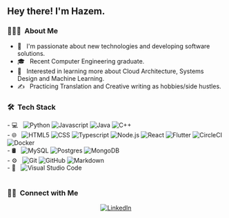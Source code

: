<h2> Hey there! I'm Hazem.</h2>

<h3> 👨🏻‍💻 &nbsp;About Me </h3>

- 🤔 &nbsp; I'm passionate about new technologies and developing software solutions.
- 🎓 &nbsp; Recent Computer Engineering graduate.
- 🌱 &nbsp; Interested in learning more about Cloud Architecture, Systems Design and Machine Learning.
- ✍️ &nbsp; Practicing Translation and Creative writing as hobbies/side hustles.

<h3> 🛠 &nbsp;Tech Stack</h3>

<div>
- 💻 &nbsp;
<img alt="Python" src="https://img.shields.io/badge/-Python-333333?style=flat&logo=Python">
<img alt="Javascript" src="https://img.shields.io/badge/-Javascript-333333?style=flat&logo=Javascript">
<img alt="Java" src="https://img.shields.io/badge/-Java-333333?style=flat&logo=Java">
<img alt="C++" src="https://img.shields.io/badge/-C++-333333?style=flat&logo=C%2B%2B">
</div>
<div>
- 🌐 &nbsp;
<img alt="HTML5" src="https://img.shields.io/badge/-HTML5-333333?style=flat&logo=HTML5">
<img alt="CSS" src="https://img.shields.io/badge/-CSS-333333?style=flat&logo=CSS">
<img alt="Typescript" src="https://img.shields.io/badge/-Typescript-333333?style=flat&logo=Typescript">
<img alt="Node.js" src="https://img.shields.io/badge/-Node.js-333333?style=flat&logo=Node.js">
<img alt="React" src="https://img.shields.io/badge/-React-333333?style=flat&logo=React">
<img alt="Flutter" src="https://img.shields.io/badge/-Flutter-333333?style=flat&logo=Flutter">
<img alt="CircleCI" src="https://img.shields.io/badge/-CircleCI-333333?style=flat&logo=CircleCI">
<img alt="Docker" src="https://img.shields.io/badge/-Docker-333333?style=flat&logo=Docker">
</div>
<div>
- 🛢 &nbsp;
<img alt="MySQL" src="https://img.shields.io/badge/-MySQL-333333?style=flat&logo=mysql">
<img alt="Postgres" src="https://img.shields.io/badge/-Postgres-333333?style=flat&logo=Postgres">
<img alt="MongoDB" src="https://img.shields.io/badge/-MongoDB-333333?style=flat&logo=MongoDB">
</div>
<div>
- ⚙️ &nbsp;
<img alt="Git" src="https://img.shields.io/badge/-Git-333333?style=flat&logo=git">
<img alt="GitHub" src="https://img.shields.io/badge/-GitHub-333333?style=flat&logo=github">
<img alt="Markdown" src="https://img.shields.io/badge/-Markdown-333333?style=flat&logo=markdown">
</div>
<div>
- 🔧 &nbsp;
<img alt="Visual Studio Code" src="https://img.shields.io/badge/-Visual%20Studio%20Code-333333?style=flat&logo=visual-studio-code&logoColor=007ACC">
</div>

<br/>

<h3> 🤝🏻 &nbsp;Connect with Me </h3>
<p align="center">
<a href="https://www.linkedin.com/in/hazem-muhammad-zaki-423434159/" target="_blank"><img alt="LinkedIn" src="https://img.shields.io/badge/LinkedIn-Hazem%20Mousa-blue?style=flat-square&logo=linkedin"></a>
</p>
